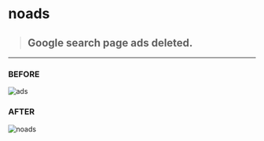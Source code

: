 # noads

> ## Google search page ads deleted.

---

### BEFORE

![ads](https://user-images.githubusercontent.com/42716195/200121044-3ebdf572-e608-442e-b51f-9d92f4472ffd.png)

### AFTER

![noads](https://user-images.githubusercontent.com/42716195/200121048-b56a38d7-d655-4337-a21d-d7d0e039dfda.png)
